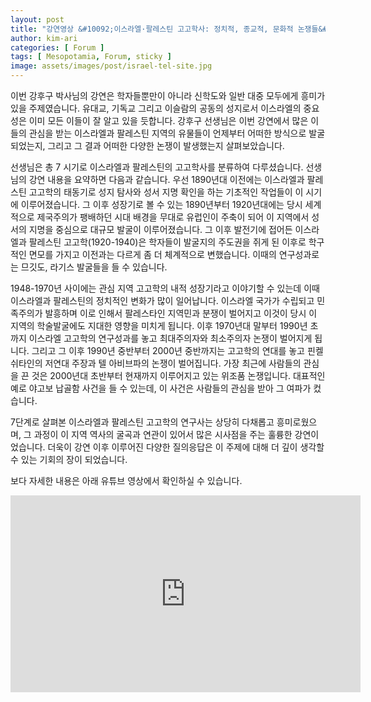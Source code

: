 ```yaml
---
layout: post
title: "강연영상 &#10092;이스라엘·팔레스틴 고고학사: 정치적, 종교적, 문화적 논쟁들&#10093;"
author: kim-ari
categories: [ Forum ]
tags: [ Mesopotamia, Forum, sticky ]
image: assets/images/post/israel-tel-site.jpg
---
```


이번 강후구 박사님의 강연은 학자들뿐만이 아니라 신학도와 일반 대중 모두에게 흥미가 있을 주제였습니다. 유대교, 기독교 그리고 이슬람의 공동의 성지로서 이스라엘의 중요성은 이미 모든 이들이 잘 알고 있을 듯합니다. 강후구 선생님은 이번 강연에서 많은 이들의 관심을 받는 이스라엘과 팔레스틴 지역의 유물들이 언제부터 어떠한 방식으로 발굴되었는지, 그리고 그 결과 어떠한 다양한 논쟁이 발생했는지 살펴보았습니다.

선생님은 총 7 시기로 이스라엘과 팔레스틴의 고고학사를 분류하여 다루셨습니다. 선생님의 강연 내용을 요약하면 다음과 같습니다. 우선 1890년대 이전에는 이스라엘과 팔레스틴 고고학의 태동기로 성지 탐사와 성서 지명 확인을 하는 기초적인 작업들이 이 시기에 이루어졌습니다. 그 이후 성장기로 볼 수 있는 1890년부터 1920년대에는 당시 세계적으로 제국주의가 팽배하던 시대 배경을 무대로 유럽인이 주축이 되어 이 지역에서 성서의 지명을 중심으로 대규모 발굴이 이루어졌습니다. 그 이후 발전기에 접어든 이스라엘과 팔레스틴 고고학(1920-1940)은 학자들이 발굴지의 주도권을 쥐게 된 이후로 학구적인 면모를 가지고 이전과는 다르게 좀 더 체계적으로 변했습니다. 이때의 연구성과로는 므깃도, 라기스 발굴들을 들 수 있습니다.

1948-1970년 사이에는 관심 지역 고고학의 내적 성장기라고 이야기할 수 있는데 이때 이스라엘과 팔레스틴의 정치적인 변화가 많이 일어납니다. 이스라엘 국가가 수립되고 민족주의가 발흥하며 이로 인해서 팔레스타인 지역민과 분쟁이 벌어지고 이것이 당시 이 지역의 학술발굴에도 지대한 영향을 미치게 됩니다. 이후 1970년대 말부터 1990년 초까지 이스라엘 고고학의 연구성과를 놓고 최대주의자와 최소주의자 논쟁이 벌어지게 됩니다. 그리고 그 이후 1990년 중반부터 2000년 중반까지는 고고학의 연대를 놓고 핀켈쉬타인의 저연대 주장과 텔 아비브파의 논쟁이 벌어집니다. 가장 최근에 사람들의 관심을 끈 것은 2000년대 초반부터 현재까지 이루어지고 있는 위조품 논쟁입니다. 대표적인 예로 야고보 납골함 사건을 들 수 있는데, 이 사건은 사람들의 관심을 받아 그 여파가 컸습니다.

7단계로 살펴본 이스라엘과 팔레스틴 고고학의 연구사는 상당히 다채롭고 흥미로웠으며, 그 과정이 이 지역 역사의 굴곡과 연관이 있어서 많은 시사점을 주는 훌륭한 강연이었습니다. 더욱이 강연 이후 이루어진 다양한 질의응답은 이 주제에 대해 더 깊이 생각할 수 있는 기회의 장이 되었습니다.

보다 자세한 내용은 아래 유튜브 영상에서 확인하실 수 있습니다.

<iframe width="560" height="315" src="https://www.youtube.com/embed/uFCki4iqZS0?si=PGM63B27ToNPVrUc" title="YouTube video player" frameborder="0" allow="accelerometer; autoplay; clipboard-write; encrypted-media; gyroscope; picture-in-picture; web-share" allowfullscreen></iframe>
